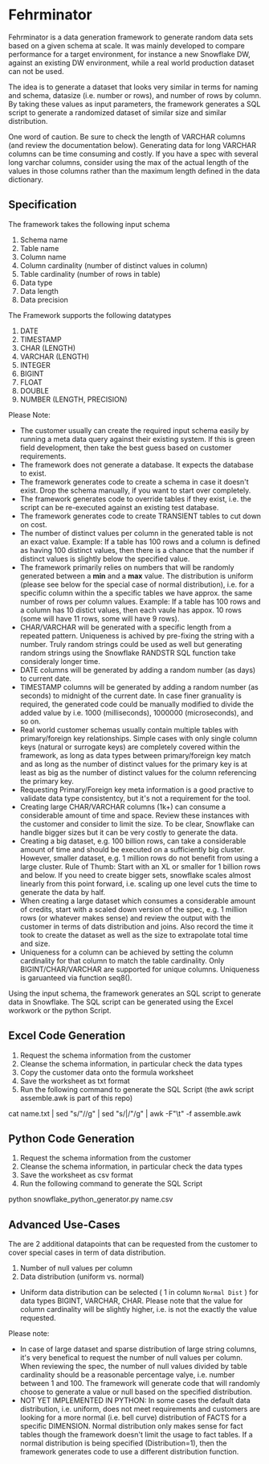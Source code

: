 # Fehrminator


Fehrminator is a data generation framework to generate random data sets based on a given schema at scale. It was mainly developed to compare performance for a target environment, for instance a new Snowflake DW, against an existing DW environment, while a real world production dataset can not be used.

The idea is to generate a dataset that looks very similar in terms for naming and schema, datasize (i.e. number or rows), and number of rows by column. By taking these values as input parameters, the framework generates a SQL script to generate a randomized dataset of similar size and similar distribution.

One word of caution. Be sure to check the length of VARCHAR columns (and review the documentation below). Generating data for long VARCHAR columns can be time consuming and costly. If you have a spec with several long varchar columns, consider using the max of the actual length of the values in those columns rather than the maximum length defined in the data dictionary.


## Specification

The framework takes the following input schema

1. Schema name
1. Table name
1. Column name
1. Column cardinality (number of distinct values in column)
1. Table cardinality (number of rows in table)
1. Data type
1. Data length
1. Data precision

The Framework supports the following datatypes

1. DATE
1. TIMESTAMP
1. CHAR (LENGTH)
1. VARCHAR (LENGTH)
1. INTEGER
1. BIGINT
1. FLOAT
1. DOUBLE
1. NUMBER (LENGTH, PRECISION)

Please Note:
 * The customer usually can create the required input schema easily by running a meta data query against their existing system. If this is green field development, then take the best guess based on customer requirements.
 * The framework does not generate a database. It expects the database to exist. 
 * The framework generates code to create a schema in case it doesn't exist. Drop the schema manually, if you want to start over completely.
 * The framework generates code to override tables if they exist, i.e. the script can be re-executed against an existing test database.
 * The framework generates code to create TRANSIENT tables to cut down on cost.
 * The number of distinct values per column in the generated table is not an exact value. 
  Example: If a table has 100 rows and a column is defined as having 100 distinct values, then there is a chance that the number if distinct values is slightly below the specified value.
 * The framework primarily relies on numbers that will be randomly generated between a **min** and a **max** value. The distribution is uniform (please see below for the special case of normal distribution), i.e. for a specific column within the a specific tables we have approx. the same number of rows per column values. Example: If a table has 100 rows and a column has 10 distict values, then each vaule has appox. 10 rows (some will have 11 rows, some will have 9 rows).
 * CHAR/VARCHAR will be generated with a specific length from a repeated pattern. Uniqueness is achived by pre-fixing the string with a number. Truly random strings could be used as well but generating random strings using the Snowflake RANDSTR SQL function take consideraly longer time.
 * DATE columns will be generated by adding a random number (as days) to current date.
 * TIMESTAMP columns will be generated by adding a random number (as seconds) to midnight of the current date. In case finer granuality is required, the generated code could be manually modified to divide the added value by i.e. 1000 (milliseconds), 1000000 (microseconds), and so on.
 * Real world customer schemas usually contain multiple tables with primary/foreign key relationships. Simple cases with only single column keys (natural or surrogate keys) are completely covered within the framework, as long as data types between primary/foreign key match and as long as the number of distinct values for the primary key is at least as big as the number of distinct values for the column referencing the primary key. 
 * Requesting Primary/Foreign key meta information is a good practive to validate data type consistentcy, but it's not a requirement for the tool.
 * Creating large CHAR/VARCHAR columns (1k+) can consume a considerable amount of time and space. Review these instances with the customer and consider to limit the size. To be clear, Snowflake can handle bigger sizes but it can be very costly to generate the data.
 * Creating a big dataset, e.g. 100 billion rows, can take a considerable amount of time and should be executed on a sufficiently big cluster. However, smaller dataset, e.g. 1 million rows do not benefit from using a large cluster. Rule of Thumb: Start with an XL or smaller for 1 billion rows and below. If you need to create bigger sets, snowflake scales almost linearly from this point forward, i.e. scaling up one level cuts the time to generate the data by half.
 * When creating a large dataset which consumes a considerable amount of credits, start with a scaled down version of the spec, e.g. 1 million rows (or whatever makes sense) and review the output with the customer in terms of dats distribution and joins. Also record the time it took to create the dataset as well as the size to extrapolate total time and size.   
 * Uniqueness for a column can be achieved by setting the column cardinality for that column to match the table cardinality. Only BIGINT/CHAR/VARCHAR are supported for unique columns. Uniqueness is garuanteed via function seq8().
  
Using the input schema, the framework generates an SQL script to generate data in Snowflake. The SQL script can be generated using the Excel workwork or the python Script.

## Excel Code Generation

1. Request the schema information from the customer
1. Cleanse the schema information, in particular check the data types
1. Copy the customer data onto the formula worksheet
1. Save the worksheet as txt format
1. Run the following command to generate the SQL Script (the awk script assemble.awk is part of this repo)

cat name.txt | sed "s/\"//g" | sed "s/\|/\"/g" | awk -F"\t" -f assemble.awk

## Python Code Generation

1. Request the schema information from the customer
1. Cleanse the schema information, in particular check the data types
1. Save the worksheet as csv format
1. Run the following command to generate the SQL Script

python snowflake_python_generator.py name.csv

## Advanced Use-Cases

The are 2 additional datapoints that can be requested from the customer to cover special cases in term of data distribution.
1. Number of null values per column
2. Data distribution (uniform vs. normal)

 * Uniform data distribution can be selected ( 1 in column `Normal Dist` ) for data types BIGINT, VARCHAR, CHAR. Please note that the value for column cardinality will be slightly higher, i.e. is not the exactly the value requested. 

Please note:
 * In case of large dataset and sparse distribution of large string columns, it's very benefical to request the number of null values per column. When reviewing the spec, the number of null values divided by table cardinality should be a reasonable percentage valye, i.e. number between 1 and 100. The framework will generate code that will randomly choose to generate a value or null based on the specified distribution.
 * NOT YET IMPLEMENTED IN PYTHON: In some cases the default data distribution, i.e. uniform, does not meet requirements and customers are looking for a more normal (i.e. bell curve) distribution of FACTS for a specific DIMENSION.  Normal distribution only makes sense for fact tables though the framework doesn't limit the usage to fact tables. If a normal distribution is being specified (Distribution=1), then the framework generates code to use a different distribution function.
 


